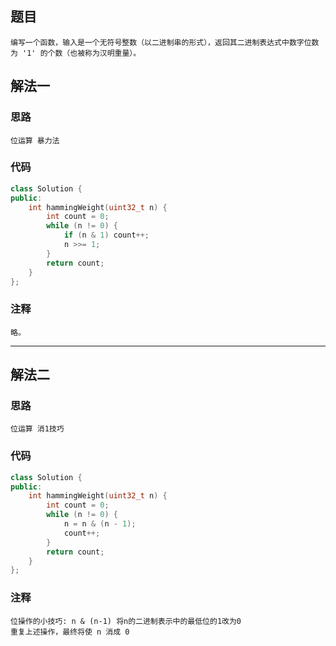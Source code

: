 ## 题目

```
编写一个函数，输入是一个无符号整数（以二进制串的形式），返回其二进制表达式中数字位数为 '1' 的个数（也被称为汉明重量）。
```

## 解法一

### 思路

```
位运算 暴力法
```

### 代码

```c++
class Solution {
public:
    int hammingWeight(uint32_t n) {
        int count = 0;
        while (n != 0) {
            if (n & 1) count++;
            n >>= 1;
        }
        return count;
    }
};
```

### 注释

```
略。
```

------

## 解法二

### 思路

```
位运算 消1技巧
```

### 代码

```c++
class Solution {
public:
    int hammingWeight(uint32_t n) {
        int count = 0;
        while (n != 0) {
            n = n & (n - 1);
            count++;
        }
        return count;
    }
};
```

### 注释

```
位操作的小技巧: n & (n-1) 将n的二进制表示中的最低位的1改为0
重复上述操作，最终将使 n 消成 0
```

